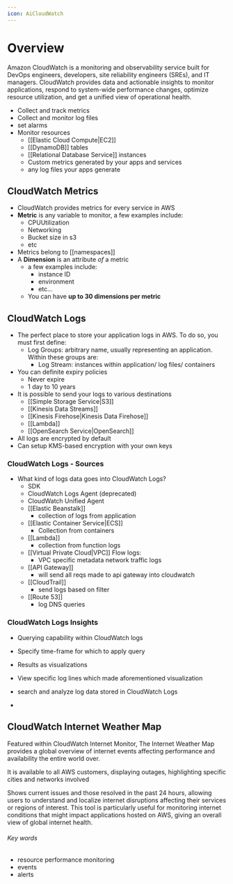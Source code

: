 ```yaml
---
icon: AiCloudWatch
---
```

# Overview
Amazon CloudWatch is a monitoring and observability service built for DevOps engineers, developers, site reliability engineers (SREs), and IT managers. CloudWatch provides data and actionable insights to monitor applications, respond to system-wide performance changes, optimize resource utilization, and get a unified view of operational health.

- Collect and track metrics
- Collect and monitor log files
- set alarms
- Monitor resources
	- [[Elastic Cloud Compute|EC2]]
	- [[DynamoDB]] tables
	- [[Relational Database Service]] instances
	- Custom metrics generated by your apps and services
	- any log files your apps generate

## CloudWatch Metrics
- CloudWatch provides metrics for every service in AWS
- **Metric** is any variable to monitor, a few examples include:
	- CPUUtilization
	- Networking
	- Bucket size in s3
	- etc
- Metrics belong to [[namespaces]]
- A **Dimension** is an attribute *of* a metric
	- a few examples include:
		- instance ID
		- environment
		- etc...
	- You can have **up to 30 dimensions per metric**

## CloudWatch Logs
- The perfect place to store your application logs in AWS.  To do so, you must first define:
	- Log Groups: arbitrary name, usually representing an application.  Within these groups are:
		- Log Stream: instances within application/ log files/ containers
- You can definite expiry policies
	- Never expire
	- 1 day to 10 years
- It is possible to send your logs to various destinations
	- [[Simple Storage Service|S3]]
	- [[Kinesis Data Streams]]
	- [[Kinesis Firehose|Kinesis Data Firehose]]
	- [[Lambda]]
	- [[OpenSearch Service|OpenSearch]]
- All logs are encrypted by default
- Can setup KMS-based encryption with your own keys

### CloudWatch Logs - Sources
- What kind of logs data goes into CloudWatch Logs?
	-  SDK
	- CloudWatch Logs Agent (deprecated) 
	- CloudWatch Unified Agent
	- [[Elastic Beanstalk]]
		- collection of logs from application
	- [[Elastic Container Service|ECS]]
		- Collection from containers
	- [[Lambda]]
		- collection from function logs
	- [[Virtual Private Cloud|VPC]] Flow logs: 
		- VPC specific metadata network traffic logs
	- [[API Gateway]]
		- will send all reqs made to api gateway into cloudwatch
	- [[CloudTrail]]
		- send logs based on filter
	- [[Route 53]]
		- log DNS queries

### CloudWatch Logs Insights
- Querying capability within CloudWatch logs
- Specify time-frame for which to apply query
- Results as visualizations
- View specific log lines which made aforementioned visualization

- search and analyze log data stored in CloudWatch Logs
- 


## CloudWatch Internet Weather Map
Featured within CloudWatch Internet Monitor, The Internet Weather Map provides a global overview of internet events affecting performance and availability the entire world over.

It is available to all AWS customers, displaying outages, highlighting specific cities and networks involved 

Shows current issues and those resolved in the past 24 hours, allowing users to understand and localize internet disruptions affecting their services or regions of interest. This tool is particularly useful for monitoring internet conditions that might impact applications hosted on AWS, giving an overall view of global internet health.









###### Key words
- resource performance monitoring
- events
- alerts
